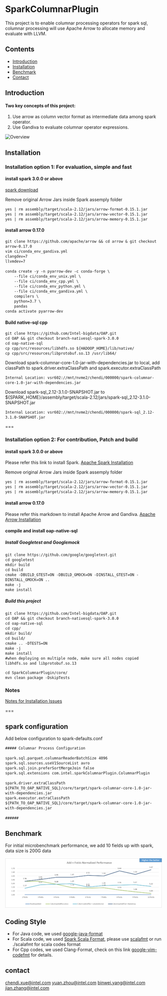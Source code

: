 # SparkColumnarPlugin

This project is to enable columnar processing operators for spark sql, columnar processing will use Apache Arrow to allocate memory and evaluate with LLVM. 

## Contents

- [Introduction](#introduction)
- [Installation](#installation)
- [Benchmark](#benchmark)
- [Contact](#contact)

## Introduction

#### Two key concepts of this project:
1. Use arrow as column vector format as intermediate data among spark operator.
2. Use Gandiva to evaluate columnar operator expressions.

![Overview](/oap-native-sql/resource/overview.jpg)

## Installation

### Installation option 1: For evaluation, simple and fast

#### install spark 3.0.0 or above

[spark download](https://spark.apache.org/downloads.html)

Remove original Arrow Jars inside Spark assemply folder
``` shell
yes | rm assembly/target/scala-2.12/jars/arrow-format-0.15.1.jar
yes | rm assembly/target/scala-2.12/jars/arrow-vector-0.15.1.jar
yes | rm assembly/target/scala-2.12/jars/arrow-memory-0.15.1.jar
```

#### install arrow 0.17.0

```
git clone https://github.com/apache/arrow && cd arrow & git checkout arrow-0.17.0
vim ci/conda_env_gandiva.yml 
clangdev=7
llvmdev=7

conda create -y -n pyarrow-dev -c conda-forge \
    --file ci/conda_env_unix.yml \
    --file ci/conda_env_cpp.yml \
    --file ci/conda_env_python.yml \
    --file ci/conda_env_gandiva.yml \
    compilers \
    python=3.7 \
    pandas
conda activate pyarrow-dev
```

#### Build native-sql cpp

``` shell
git clone https://github.com/Intel-bigdata/OAP.git
cd OAP && git checkout branch-nativesql-spark-3.0.0
cd oap-native-sql
cp cpp/src/resources/libhdfs.so ${HADOOP_HOME}/lib/native/ 
cp cpp/src/resources/libprotobuf.so.13 /usr/lib64/
```

Download spark-columnar-core-1.0-jar-with-dependencies.jar to local, add classPath to spark.driver.extraClassPath and spark.executor.extraClassPath
``` shell
Internal Location: vsr602://mnt/nvme2/chendi/000000/spark-columnar-core-1.0-jar-with-dependencies.jar
```

Download spark-sql_2.12-3.1.0-SNAPSHOT.jar to ${SPARK_HOME}/assembly/target/scala-2.12/jars/spark-sql_2.12-3.1.0-SNAPSHOT.jar
``` shell
Internal Location: vsr602://mnt/nvme2/chendi/000000/spark-sql_2.12-3.1.0-SNAPSHOT.jar
```
===

### Installation option 2: For contribution, Patch and build

#### install spark 3.0.0 or above

Please refer this link to install Spark.
[Apache Spark Installation](/oap-native-sql/resource/SparkInstallation.md)

Remove original Arrow Jars inside Spark assemply folder
``` shell
yes | rm assembly/target/scala-2.12/jars/arrow-format-0.15.1.jar
yes | rm assembly/target/scala-2.12/jars/arrow-vector-0.15.1.jar
yes | rm assembly/target/scala-2.12/jars/arrow-memory-0.15.1.jar
```

#### install arrow 0.17.0

Please refer this markdown to install Apache Arrow and Gandiva.
[Apache Arrow Installation](/oap-native-sql/resource/ApacheArrowInstallation.md)

#### compile and install oap-native-sql

##### Install Googletest and Googlemock

``` shell
git clone https://github.com/google/googletest.git
cd googletest
mkdir build
cd build
cmake -DBUILD_GTEST=ON -DBUILD_GMOCK=ON -DINSTALL_GTEST=ON -DINSTALL_GMOCK=ON ..
make -j
make install
```

##### Build this project

``` shell
git clone https://github.com/Intel-bigdata/OAP.git
cd OAP && git checkout branch-nativesql-spark-3.0.0
cd oap-native-sql
cd cpp/
mkdir build/
cd build/
cmake .. -DTESTS=ON
make -j
make install
#when deploying on multiple node, make sure all nodes copied libhdfs.so and libprotobuf.so.13
```

``` shell
cd SparkColumnarPlugin/core/
mvn clean package -DskipTests
```
### Notes
[Notes for Installation Issues](/oap-native-sql/resource/InstallationNotes.md)
  

===


## spark configuration

Add below configuration to spark-defaults.conf

```
##### Columnar Process Configuration

spark.sql.parquet.columnarReaderBatchSize 4096
spark.sql.sources.useV1SourceList avro
spark.sql.join.preferSortMergeJoin false
spark.sql.extensions com.intel.sparkColumnarPlugin.ColumnarPlugin

spark.driver.extraClassPath ${PATH_TO_OAP_NATIVE_SQL}/core/target/spark-columnar-core-1.0-jar-with-dependencies.jar
spark.executor.extraClassPath ${PATH_TO_OAP_NATIVE_SQL}/core/target/spark-columnar-core-1.0-jar-with-dependencies.jar

######
```
## Benchmark

For initial microbenchmark performance, we add 10 fields up with spark, data size is 200G data

![Performance](/oap-native-sql/resource/performance.png)

## Coding Style

* For Java code, we used [google-java-format](https://github.com/google/google-java-format)
* For Scala code, we used [Spark Scala Format](https://github.com/apache/spark/blob/master/dev/.scalafmt.conf), please use [scalafmt](https://github.com/scalameta/scalafmt) or run ./scalafmt for scala codes format
* For Cpp codes, we used Clang-Format, check on this link [google-vim-codefmt](https://github.com/google/vim-codefmt) for details.

## contact

chendi.xue@intel.com
yuan.zhou@intel.com
binwei.yang@intel.com
jian.zhang@intel.com
